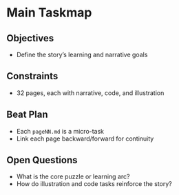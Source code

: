 # Main Taskmap

## Objectives
- Define the story’s learning and narrative goals

## Constraints
- 32 pages, each with narrative, code, and illustration

## Beat Plan
- Each `pageNN.md` is a micro-task
- Link each page backward/forward for continuity

## Open Questions
- What is the core puzzle or learning arc?
- How do illustration and code tasks reinforce the story?
